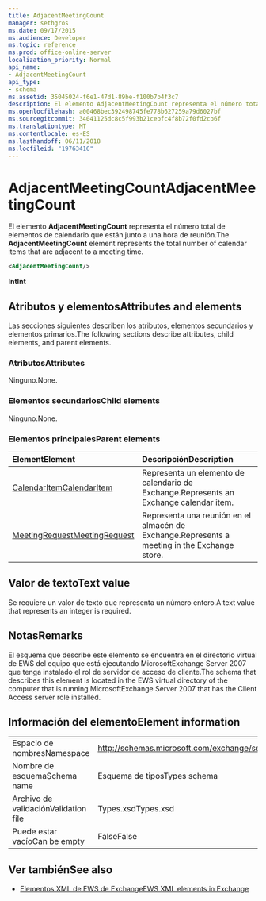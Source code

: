 ```yaml
---
title: AdjacentMeetingCount
manager: sethgros
ms.date: 09/17/2015
ms.audience: Developer
ms.topic: reference
ms.prod: office-online-server
localization_priority: Normal
api_name:
- AdjacentMeetingCount
api_type:
- schema
ms.assetid: 35045024-f6e1-47d1-89be-f100b7b4f3c7
description: El elemento AdjacentMeetingCount representa el número total de elementos de calendario que están junto a una hora de reunión.
ms.openlocfilehash: a00468bec392498745fe778b627259a79d6027bf
ms.sourcegitcommit: 34041125dc8c5f993b21cebfc4f8b72f0fd2cb6f
ms.translationtype: MT
ms.contentlocale: es-ES
ms.lasthandoff: 06/11/2018
ms.locfileid: "19763416"
---
```

# <a name="adjacentmeetingcount"></a><span data-ttu-id="d92d0-103">AdjacentMeetingCount</span><span class="sxs-lookup"><span data-stu-id="d92d0-103">AdjacentMeetingCount</span></span>

<span data-ttu-id="d92d0-104">El elemento **AdjacentMeetingCount** representa el número total de elementos de calendario que están junto a una hora de reunión.</span><span class="sxs-lookup"><span data-stu-id="d92d0-104">The **AdjacentMeetingCount** element represents the total number of calendar items that are adjacent to a meeting time.</span></span> 
  
```xml
<AdjacentMeetingCount/>
```

 <span data-ttu-id="d92d0-105">**Int**</span><span class="sxs-lookup"><span data-stu-id="d92d0-105">**Int**</span></span>
## <a name="attributes-and-elements"></a><span data-ttu-id="d92d0-106">Atributos y elementos</span><span class="sxs-lookup"><span data-stu-id="d92d0-106">Attributes and elements</span></span>

<span data-ttu-id="d92d0-107">Las secciones siguientes describen los atributos, elementos secundarios y elementos primarios.</span><span class="sxs-lookup"><span data-stu-id="d92d0-107">The following sections describe attributes, child elements, and parent elements.</span></span>
  
### <a name="attributes"></a><span data-ttu-id="d92d0-108">Atributos</span><span class="sxs-lookup"><span data-stu-id="d92d0-108">Attributes</span></span>

<span data-ttu-id="d92d0-109">Ninguno.</span><span class="sxs-lookup"><span data-stu-id="d92d0-109">None.</span></span>
  
### <a name="child-elements"></a><span data-ttu-id="d92d0-110">Elementos secundarios</span><span class="sxs-lookup"><span data-stu-id="d92d0-110">Child elements</span></span>

<span data-ttu-id="d92d0-111">Ninguno.</span><span class="sxs-lookup"><span data-stu-id="d92d0-111">None.</span></span>
  
### <a name="parent-elements"></a><span data-ttu-id="d92d0-112">Elementos principales</span><span class="sxs-lookup"><span data-stu-id="d92d0-112">Parent elements</span></span>

|<span data-ttu-id="d92d0-113">**Element**</span><span class="sxs-lookup"><span data-stu-id="d92d0-113">**Element**</span></span>|<span data-ttu-id="d92d0-114">**Descripción**</span><span class="sxs-lookup"><span data-stu-id="d92d0-114">**Description**</span></span>|
|:-----|:-----|
|[<span data-ttu-id="d92d0-115">CalendarItem</span><span class="sxs-lookup"><span data-stu-id="d92d0-115">CalendarItem</span></span>](calendaritem.md) <br/> |<span data-ttu-id="d92d0-116">Representa un elemento de calendario de Exchange.</span><span class="sxs-lookup"><span data-stu-id="d92d0-116">Represents an Exchange calendar item.</span></span>  <br/> |
|[<span data-ttu-id="d92d0-117">MeetingRequest</span><span class="sxs-lookup"><span data-stu-id="d92d0-117">MeetingRequest</span></span>](meetingrequest.md) <br/> |<span data-ttu-id="d92d0-118">Representa una reunión en el almacén de Exchange.</span><span class="sxs-lookup"><span data-stu-id="d92d0-118">Represents a meeting in the Exchange store.</span></span>  <br/> |
   
## <a name="text-value"></a><span data-ttu-id="d92d0-119">Valor de texto</span><span class="sxs-lookup"><span data-stu-id="d92d0-119">Text value</span></span>

<span data-ttu-id="d92d0-120">Se requiere un valor de texto que representa un número entero.</span><span class="sxs-lookup"><span data-stu-id="d92d0-120">A text value that represents an integer is required.</span></span>
  
## <a name="remarks"></a><span data-ttu-id="d92d0-121">Notas</span><span class="sxs-lookup"><span data-stu-id="d92d0-121">Remarks</span></span>

<span data-ttu-id="d92d0-122">El esquema que describe este elemento se encuentra en el directorio virtual de EWS del equipo que está ejecutando MicrosoftExchange Server 2007 que tenga instalado el rol de servidor de acceso de cliente.</span><span class="sxs-lookup"><span data-stu-id="d92d0-122">The schema that describes this element is located in the EWS virtual directory of the computer that is running MicrosoftExchange Server 2007 that has the Client Access server role installed.</span></span>
  
## <a name="element-information"></a><span data-ttu-id="d92d0-123">Información del elemento</span><span class="sxs-lookup"><span data-stu-id="d92d0-123">Element information</span></span>

|||
|:-----|:-----|
|<span data-ttu-id="d92d0-124">Espacio de nombres</span><span class="sxs-lookup"><span data-stu-id="d92d0-124">Namespace</span></span>  <br/> |http://schemas.microsoft.com/exchange/services/2006/types  <br/> |
|<span data-ttu-id="d92d0-125">Nombre de esquema</span><span class="sxs-lookup"><span data-stu-id="d92d0-125">Schema name</span></span>  <br/> |<span data-ttu-id="d92d0-126">Esquema de tipos</span><span class="sxs-lookup"><span data-stu-id="d92d0-126">Types schema</span></span>  <br/> |
|<span data-ttu-id="d92d0-127">Archivo de validación</span><span class="sxs-lookup"><span data-stu-id="d92d0-127">Validation file</span></span>  <br/> |<span data-ttu-id="d92d0-128">Types.xsd</span><span class="sxs-lookup"><span data-stu-id="d92d0-128">Types.xsd</span></span>  <br/> |
|<span data-ttu-id="d92d0-129">Puede estar vacío</span><span class="sxs-lookup"><span data-stu-id="d92d0-129">Can be empty</span></span>  <br/> |<span data-ttu-id="d92d0-130">False</span><span class="sxs-lookup"><span data-stu-id="d92d0-130">False</span></span>  <br/> |
   
## <a name="see-also"></a><span data-ttu-id="d92d0-131">Ver también</span><span class="sxs-lookup"><span data-stu-id="d92d0-131">See also</span></span>

- [<span data-ttu-id="d92d0-132">Elementos XML de EWS de Exchange</span><span class="sxs-lookup"><span data-stu-id="d92d0-132">EWS XML elements in Exchange</span></span>](ews-xml-elements-in-exchange.md)

